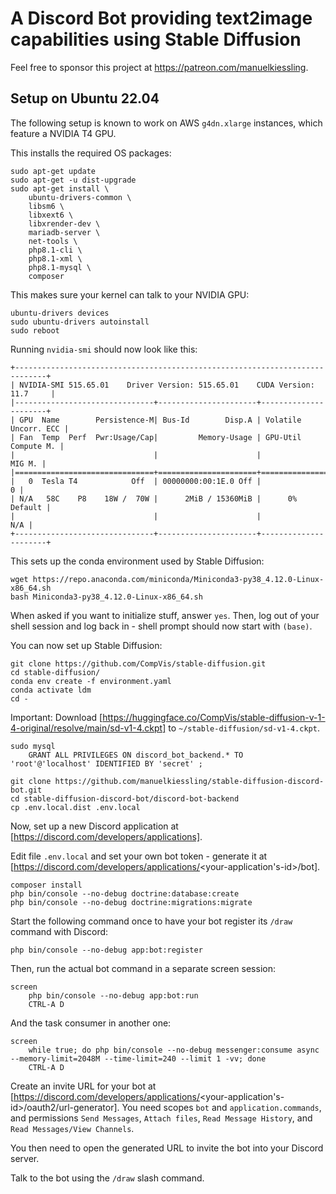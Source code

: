 # A Discord Bot providing text2image capabilities using Stable Diffusion

Feel free to sponsor this project at https://patreon.com/manuelkiessling.

## Setup on Ubuntu 22.04

The following setup is known to work on AWS `g4dn.xlarge` instances, which feature a NVIDIA T4 GPU.

This installs the required OS packages:

    sudo apt-get update
    sudo apt-get -u dist-upgrade
    sudo apt-get install \
        ubuntu-drivers-common \
        libsm6 \
        libxext6 \
        libxrender-dev \
        mariadb-server \
        net-tools \
        php8.1-cli \
        php8.1-xml \
        php8.1-mysql \
        composer

This makes sure your kernel can talk to your NVIDIA GPU:

    ubuntu-drivers devices
    sudo ubuntu-drivers autoinstall
    sudo reboot

Running `nvidia-smi` should now look like this:

    +-----------------------------------------------------------------------------+
    | NVIDIA-SMI 515.65.01    Driver Version: 515.65.01    CUDA Version: 11.7     |
    |-------------------------------+----------------------+----------------------+
    | GPU  Name        Persistence-M| Bus-Id        Disp.A | Volatile Uncorr. ECC |
    | Fan  Temp  Perf  Pwr:Usage/Cap|         Memory-Usage | GPU-Util  Compute M. |
    |                               |                      |               MIG M. |
    |===============================+======================+======================|
    |   0  Tesla T4            Off  | 00000000:00:1E.0 Off |                    0 |
    | N/A   58C    P8    18W /  70W |      2MiB / 15360MiB |      0%      Default |
    |                               |                      |                  N/A |
    +-------------------------------+----------------------+----------------------+

This sets up the conda environment used by Stable Diffusion:

    wget https://repo.anaconda.com/miniconda/Miniconda3-py38_4.12.0-Linux-x86_64.sh
    bash Miniconda3-py38_4.12.0-Linux-x86_64.sh

When asked if you want to initialize stuff, answer `yes`.
Then, log out of your shell session and log back in - shell prompt should now start with `(base)`.

You can now set up Stable Diffusion:

    git clone https://github.com/CompVis/stable-diffusion.git
    cd stable-diffusion/
    conda env create -f environment.yaml
    conda activate ldm
    cd -

Important: Download [https://huggingface.co/CompVis/stable-diffusion-v-1-4-original/resolve/main/sd-v1-4.ckpt] to `~/stable-diffusion/sd-v1-4.ckpt`.

    sudo mysql
        GRANT ALL PRIVILEGES ON discord_bot_backend.* TO 'root'@'localhost' IDENTIFIED BY 'secret' ;

    git clone https://github.com/manuelkiessling/stable-diffusion-discord-bot.git
    cd stable-diffusion-discord-bot/discord-bot-backend
    cp .env.local.dist .env.local

Now, set up a new Discord application at [https://discord.com/developers/applications].

Edit file `.env.local` and set your own bot token - generate it at [https://discord.com/developers/applications/<your-application's-id>/bot].

    composer install
    php bin/console --no-debug doctrine:database:create
    php bin/console --no-debug doctrine:migrations:migrate

Start the following command once to have your bot register its `/draw` command with Discord:

    php bin/console --no-debug app:bot:register

Then, run the actual bot command in a separate screen session:

    screen
        php bin/console --no-debug app:bot:run
        CTRL-A D

And the task consumer in another one:

    screen
        while true; do php bin/console --no-debug messenger:consume async --memory-limit=2048M --time-limit=240 --limit 1 -vv; done
        CTRL-A D

Create an invite URL for your bot at [https://discord.com/developers/applications/<your-application's-id>/oauth2/url-generator]. You need scopes `bot` and `application.commands`, and permissions `Send Messages`, `Attach files`, `Read Message History`, and `Read Messages/View Channels`.

You then need to open the generated URL to invite the bot into your Discord server.

Talk to the bot using the `/draw` slash command.
